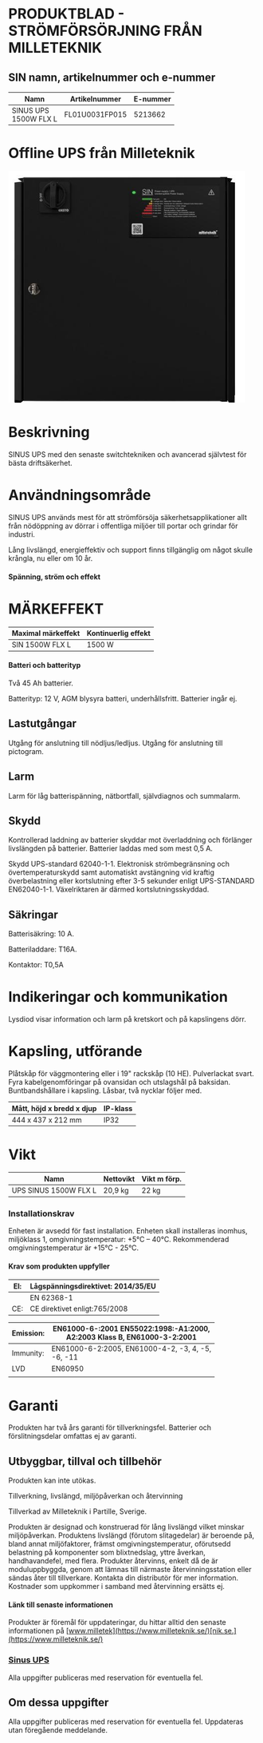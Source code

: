 # PRODUKTBLAD - STRÖMFÖRSÖRJNING FRÅN MILLETEKNIK

## SIN namn, artikelnummer och e-nummer

| Namn                     | Artikelnummer  | E-nummer |
|--------------------------|----------------|----------|
| SINUS UPS<br>1500W FLX L | FL01U0031FP015 | 5213662  |

# Offline UPS från Milleteknik

![](images/_page_0_Picture_6.jpeg)

# Beskrivning

SINUS UPS med den senaste switchtekniken och avancerad självtest för bästa driftsäkerhet.

# Användningsområde

SINUS UPS används mest för att strömförsöja säkerhetsapplikationer allt från nödöppning av dörrar i offentliga miljöer till portar och grindar för industri.

Lång livslängd, energieffektiv och support finns tillgänglig om något skulle krångla, nu eller om 10 år.

#### Spänning, ström och effekt

# MÄRKEFFEKT

| Maximal märkeffekt | Kontinuerlig effekt |
|--------------------|---------------------|
| SIN 1500W FLX L    | 1500 W              |

#### Batteri och batterityp

Två 45 Ah batterier.

Batterityp: 12 V, AGM blysyra batteri, underhållsfritt. Batterier ingår ej.

## Lastutgångar

Utgång för anslutning till nödljus/ledljus. Utgång för anslutning till pictogram.

## Larm

Larm för låg batterispänning, nätbortfall, självdiagnos och summalarm.

## Skydd

Kontrollerad laddning av batterier skyddar mot överladdning och förlänger livslängden på batterier. Batterier laddas med som mest 0,5 A.

Skydd UPS-standard 62040-1-1. Elektronisk strömbegränsning och övertemperaturskydd samt automatiskt avstängning vid kraftig överbelastning eller kortslutning efter 3-5 sekunder enligt UPS-STANDARD EN62040-1-1. Växelriktaren är därmed kortslutningsskyddad.

## Säkringar

Batterisäkring: 10 A.

Batteriladdare: T16A.

Kontaktor: T0,5A

# Indikeringar och kommunikation

Lysdiod visar information och larm på kretskort och på kapslingens dörr.

# Kapsling, utförande

Plåtskåp för väggmontering eller i 19" rackskåp (10 HE). Pulverlackat svart. Fyra kabelgenomföringar på ovansidan och utslagshål på baksidan. Buntbandshållare i kapsling. Låsbar, två nycklar följer med.

| Mått, höjd x bredd x djup | IP-klass |
|---------------------------|----------|
| 444 x 437 x 212 mm        | IP32     |

# Vikt

| Namn                  | Nettovikt | Vikt m förp. |
|-----------------------|-----------|--------------|
| UPS SINUS 1500W FLX L | 20,9 kg   | 22 kg        |

### Installationskrav

Enheten är avsedd för fast installation. Enheten skall installeras inomhus, miljöklass 1, omgivningstemperatur: +5°C – 40°C. Rekommenderad omgivningstemperatur är +15°C - 25°C.

#### Krav som produkten uppfyller

| El: | Lågspänningsdirektivet: 2014/35/EU |
|-----|------------------------------------|
|     | EN 62368-1                         |
| CE: | CE direktivet enligt:765/2008      |

| Emission: | EN61000-6-:2001 EN55022:1998:-A1:2000,<br>A2:2003 Klass B, EN61000-3-2:2001 |
|-----------|-----------------------------------------------------------------------------|
| Immunity: | EN61000-6-2:2005, EN61000-4-2, -3, 4, -5,<br>-6, -11                        |
| LVD       | EN60950                                                                     |
|           |                                                                             |

# Garanti

Produkten har två års garanti för tillverkningsfel. Batterier och förslitningsdelar omfattas ej av garanti.

## Utbyggbar, tillval och tillbehör

Produkten kan inte utökas.

Tillverkning, livslängd, miljöpåverkan och återvinning

Tillverkad av Milleteknik i Partille, Sverige.

Produkten är designad och konstruerad för lång livslängd vilket minskar miljöpåverkan. Produktens livslängd (förutom slitagedelar) är beroende på, bland annat miljöfaktorer, främst omgivningstemperatur, oförutsedd belastning på komponenter som blixtnedslag, yttre åverkan, handhavandefel, med flera. Produkter återvinns, enkelt då de är moduluppbyggda, genom att lämnas till närmaste återvinningsstation eller sändas åter till tillverkare. Kontakta din distributör för mer information. Kostnader som uppkommer i samband med återvinning ersätts ej.

#### Länk till senaste informationen

Produkter är föremål för uppdateringar, du hittar alltid den senaste informationen på [www.milletek](https://www.milleteknik.se/)[nik.se.](https://www.milleteknik.se/)

### [Sinus UPS](https://www.milleteknik.se/produkt-kategori/ups/)

Alla uppgifter publiceras med reservation för eventuella fel.

## Om dessa uppgifter

Alla uppgifter publiceras med reservation för eventuella fel. Uppdateras utan föregående meddelande.